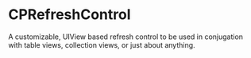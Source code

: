# CPRefreshControl
A customizable, UIView based refresh control to be used in conjugation with table views, collection views, or just about anything.
